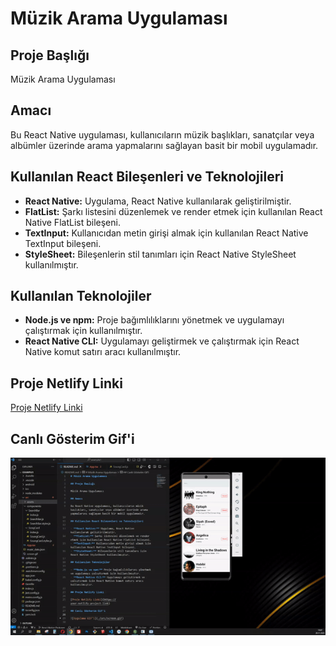 # Müzik Arama Uygulaması

## Proje Başlığı

Müzik Arama Uygulaması

## Amacı

Bu React Native uygulaması, kullanıcıların müzik başlıkları, sanatçılar veya albümler üzerinde arama yapmalarını sağlayan basit bir mobil uygulamadır.

## Kullanılan React Bileşenleri ve Teknolojileri

- **React Native:** Uygulama, React Native kullanılarak geliştirilmiştir.
- **FlatList:** Şarkı listesini düzenlemek ve render etmek için kullanılan React Native FlatList bileşeni.
- **TextInput:** Kullanıcıdan metin girişi almak için kullanılan React Native TextInput bileşeni.
- **StyleSheet:** Bileşenlerin stil tanımları için React Native StyleSheet kullanılmıştır.

## Kullanılan Teknolojiler

- **Node.js ve npm:** Proje bağımlılıklarını yönetmek ve uygulamayı çalıştırmak için kullanılmıştır.
- **React Native CLI:** Uygulamayı geliştirmek ve çalıştırmak için React Native komut satırı aracı kullanılmıştır.

## Proje Netlify Linki

[Proje Netlify Linki](https://your-netlify-project-link)

## Canlı Gösterim Gif'i

![Uygulama Gif'i](./src/screen.gif)
